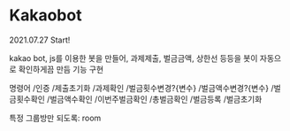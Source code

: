 # Kakaobot
2021.07.27 Start!

kakao bot, js를 이용한 봇을 만들어, 과제제출, 벌금금액, 상한선 등등을 봇이 자동으로 확인하게끔 만듬
기능 구현

명령어
/인증
/제출초기화
/과제확인
/벌금횟수변경?{변수}
/벌금액수변경?{변수}
/벌금횟수확인
/벌금액수확인
/이번주벌금확인
/총벌금확인
/벌금등록
/벌금초기화

특정 그룹방만 되도록: room
